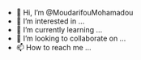 - 👋 Hi, I’m @MoudarifouMohamadou
- 👀 I’m interested in ...
- 🌱 I’m currently learning ...
- 💞️ I’m looking to collaborate on ...
- 📫 How to reach me ...

<!---
MohamadouMou/MohamadouMou is a ✨ special ✨ repository because its `README.md` (this file) appears on your GitHub profile.
You can click the Preview link to take a look at your changes.
--->

